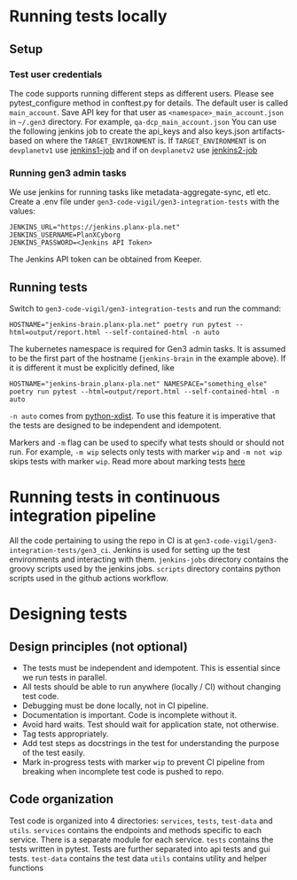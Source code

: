 # Running tests locally

## Setup

### Test user credentials
The code supports running different steps as different users. Please see pytest_configure method in conftest.py for details.
The default user is called `main_account`. Save API key for that user as `<namespace>_main_account.json` in `~/.gen3` directory. For example, `qa-dcp_main_account.json`
You can use the following jenkins job to create the api_keys and also keys.json artifacts- based on where the `TARGET_ENVIRONMENT` is. If `TARGET_ENVIRONMENT` is on `devplanetv1` use [jenkins1-job](https://jenkins.planx-pla.net/view/CI%20Jobs/job/create_api_key/) and if on `devplanetv2` use [jenkins2-job](https://jenkins2.planx-pla.net/job/create_api_key/)

### Running gen3 admin tasks
We use jenkins for running tasks like metadata-aggregate-sync, etl etc.
Create a .env file under `gen3-code-vigil/gen3-integration-tests` with the values:

```
JENKINS_URL="https://jenkins.planx-pla.net"
JENKINS_USERNAME=PlanXCyborg
JENKINS_PASSWORD=<Jenkins API Token>
```
The Jenkins API token can be obtained from Keeper.

## Running tests
Switch to `gen3-code-vigil/gen3-integration-tests` and run the command:
```
HOSTNAME="jenkins-brain.planx-pla.net" poetry run pytest --html=output/report.html --self-contained-html -n auto
```
The kubernetes namespace is required for Gen3 admin tasks. It is assumed to be the first part of the hostname (`jenkins-brain` in the example above).
If it is different it must be explicitly defined, like
```
HOSTNAME="jenkins-brain.planx-pla.net" NAMESPACE="something_else" poetry run pytest --html=output/report.html --self-contained-html -n auto
```
`-n auto` comes from [python-xdist](https://pypi.org/project/pytest-xdist/). To use this feature it is imperative that the tests are designed to be independent and idempotent.

Markers and `-m` flag can be used to specify what tests should or should not run. For example, `-m wip` selects only tests with marker `wip` and `-m not wip` skips tests with marker `wip`. Read more about marking tests [here](https://docs.pytest.org/en/7.1.x/example/markers.html)

# Running tests in continuous integration pipeline
All the code pertaining to using the repo in CI is at `gen3-code-vigil/gen3-integration-tests/gen3_ci`.
Jenkins is used for setting up the test environments and interacting with them.
`jenkins-jobs` directory contains the groovy scripts used by the jenkins jobs.
`scripts` directory contains python scripts used in the github actions workflow.

# Designing tests

## Design principles (not optional)
- The tests must be independent and idempotent. This is essential since we run tests in parallel.
- All tests should be able to run anywhere (locally / CI) without changing test code.
- Debugging must be done locally, not in CI pipeline.
- Documentation is important. Code is incomplete without it.
- Avoid hard waits. Test should wait for application state, not otherwise.
- Tag tests appropriately.
- Add test steps as docstrings in the test for understanding the purpose of the test easily.
- Mark in-progress tests with marker `wip` to prevent CI pipeline from breaking when incomplete test code is pushed to repo.

## Code organization
Test code is organized into 4 directories:  `services`, `tests`, `test-data` and `utils`.
`services` contains the endpoints and methods specific to each service. There is a separate module for each service.
`tests` contains the tests written in pytest. Tests are further separated into api tests and gui tests.
`test-data` contains the test data
`utils` contains utility and helper functions
